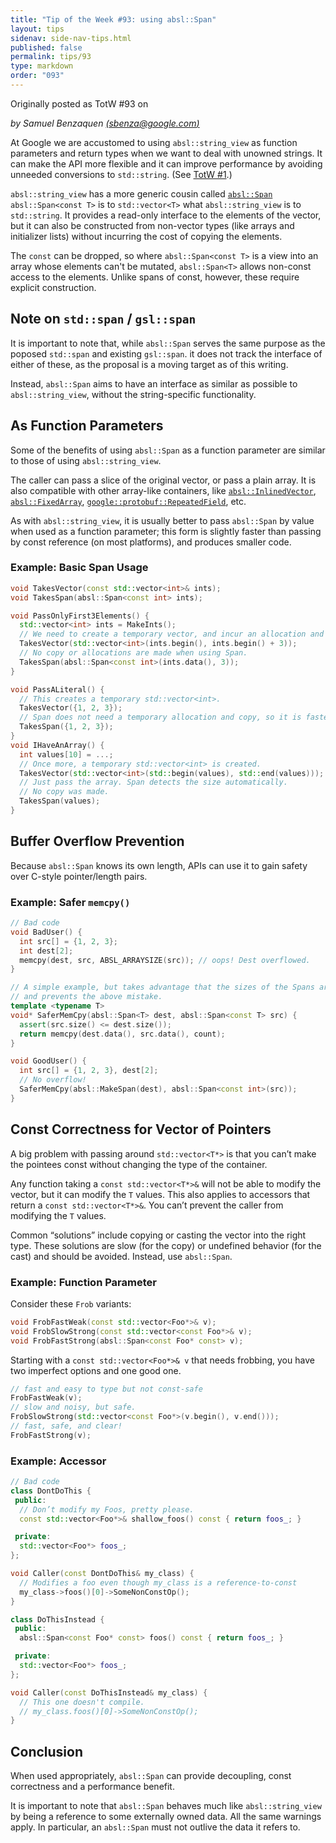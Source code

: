 ```yaml
---
title: "Tip of the Week #93: using absl::Span"
layout: tips
sidenav: side-nav-tips.html
published: false
permalink: tips/93
type: markdown
order: "093"
---
```


Originally posted as TotW #93 on 

*by Samuel Benzaquen [(sbenza@google.com)](mailto:sbenza@google.com)*

At Google we are accustomed to using `absl::string_view` as function
parameters and return types when we want to deal with unowned strings. It
can make the API more flexible and it can improve performance by avoiding
unneeded conversions to `std::string`. (See [TotW #1](/tips/1).)

`absl::string_view` has a more generic cousin called
[`absl::Span`](https://github.com/abseil/abseil-cpp/blob/master/absl/types/span.h)
`absl::Span<const T>` is to `std::vector<T>` what `absl::string_view` is to
`std::string`. It provides a read-only interface to the elements of the vector,
but it can also be constructed from non-vector types (like arrays and initializer
lists) without incurring the cost of copying the elements.

The `const` can be dropped, so where `absl::Span<const T>` is a view into an
array whose elements can't be mutated, `absl::Span<T>` allows non-const access
to the elements. Unlike spans of const, however, these require explicit
construction.

## Note on `std::span` / `gsl::span`

It is important to note that, while `absl::Span` serves the same purpose as the
poposed `std::span` and existing `gsl::span`. it does not track the interface of
either of these, as the proposal is a moving target as of this writing.

Instead, `absl::Span` aims to have an interface as similar as possible to
`absl::string_view`, without the string-specific functionality.

## As Function Parameters

Some of the benefits of using `absl::Span` as a function parameter are similar to
those of using `absl::string_view`.

The caller can pass a slice of the original vector, or pass a plain array. It is
also compatible with other array-like containers, like
[`absl::InlinedVector`](https://github.com/abseil/abseil-cpp/blob/master/absl/container/inlined_vector.h),
[`absl::FixedArray`](https://github.com/abseil/abseil-cpp/blob/master/absl/container/fixed_array.h),
[`google::protobuf::RepeatedField`](https://developers.google.com/protocol-buffers/docs/reference/cpp/google.protobuf.repeated_field), etc.

As with `absl::string_view`, it is usually better to pass `absl::Span` by value
when used as a function parameter; this form is slightly faster than passing by
const reference (on most platforms), and produces smaller code.

### Example: Basic Span Usage

```c++
void TakesVector(const std::vector<int>& ints);
void TakesSpan(absl::Span<const int> ints);

void PassOnlyFirst3Elements() {
  std::vector<int> ints = MakeInts();
  // We need to create a temporary vector, and incur an allocation and a copy.
  TakesVector(std::vector<int>(ints.begin(), ints.begin() + 3));
  // No copy or allocations are made when using Span.
  TakesSpan(absl::Span<const int>(ints.data(), 3));
}

void PassALiteral() {
  // This creates a temporary std::vector<int>.
  TakesVector({1, 2, 3});
  // Span does not need a temporary allocation and copy, so it is faster.
  TakesSpan({1, 2, 3});
}
void IHaveAnArray() {
  int values[10] = ...;
  // Once more, a temporary std::vector<int> is created.
  TakesVector(std::vector<int>(std::begin(values), std::end(values)));
  // Just pass the array. Span detects the size automatically.
  // No copy was made.
  TakesSpan(values);
}
```

## Buffer Overflow Prevention

Because `absl::Span` knows its own length, APIs can use it to gain safety over
C-style pointer/length pairs.

### Example: Safer `memcpy()`

```c++
// Bad code
void BadUser() {
  int src[] = {1, 2, 3};
  int dest[2];
  memcpy(dest, src, ABSL_ARRAYSIZE(src)); // oops! Dest overflowed.
}
```

```c++
// A simple example, but takes advantage that the sizes of the Spans are known
// and prevents the above mistake.
template <typename T>
void* SaferMemCpy(absl::Span<T> dest, absl::Span<const T> src) {
  assert(src.size() <= dest.size());
  return memcpy(dest.data(), src.data(), count);
}

void GoodUser() {
  int src[] = {1, 2, 3}, dest[2];
  // No overflow!
  SaferMemCpy(absl::MakeSpan(dest), absl::Span<const int>(src));
}
```

## Const Correctness for Vector of Pointers

A big problem with passing around `std::vector<T*>` is that you can’t make the
pointees const without changing the type of the container.

Any function taking a `const std::vector<T*>&` will not be able to modify the
vector, but it can modify the `T` values. This also applies to accessors that
return a `const std::vector<T*>&`. You can’t prevent the caller from modifying
the `T` values.

Common “solutions” include copying or casting the vector into the right type.
These solutions are slow (for the copy) or undefined behavior (for the cast) and
should be avoided. Instead, use `absl::Span`.

### Example: Function Parameter

Consider these `Frob` variants:

```c++
void FrobFastWeak(const std::vector<Foo*>& v);
void FrobSlowStrong(const std::vector<const Foo*>& v);
void FrobFastStrong(absl::Span<const Foo* const> v);
```

Starting with a `const std::vector<Foo*>& v` that needs frobbing, you have two
imperfect options and one good one.

```c++
// fast and easy to type but not const-safe
FrobFastWeak(v);
// slow and noisy, but safe.
FrobSlowStrong(std::vector<const Foo*>(v.begin(), v.end()));
// fast, safe, and clear!
FrobFastStrong(v);
```

### Example: Accessor

```c++
// Bad code
class DontDoThis {
 public:
  // Don’t modify my Foos, pretty please.
  const std::vector<Foo*>& shallow_foos() const { return foos_; }

 private:
  std::vector<Foo*> foos_;
};

void Caller(const DontDoThis& my_class) {
  // Modifies a foo even though my_class is a reference-to-const
  my_class->foos()[0]->SomeNonConstOp();
}
```

```c++
class DoThisInstead {
 public:
  absl::Span<const Foo* const> foos() const { return foos_; }

 private:
  std::vector<Foo*> foos_;
};

void Caller(const DoThisInstead& my_class) {
  // This one doesn't compile.
  // my_class.foos()[0]->SomeNonConstOp();
}
```

## Conclusion

When used appropriately, `absl::Span` can provide decoupling, const correctness
and a performance benefit.

It is important to note that `absl::Span` behaves much like `absl::string_view`
by being a reference to some externally owned data. All the same warnings apply. In
particular, an `absl::Span` must not outlive the data it refers to.
